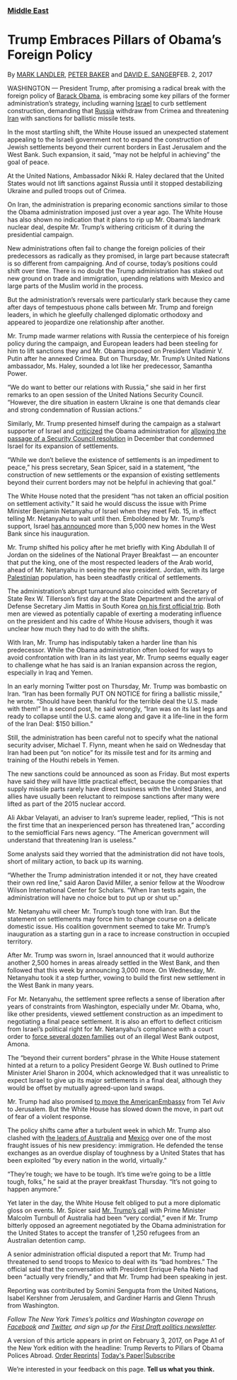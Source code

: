 ### [Middle East](https://www.nytimes.com/pages/world/middleeast/index.html)

Trump Embraces Pillars of Obama’s Foreign Policy
================================================

By [MARK LANDLER](https://www.nytimes.com/by/mark-landler), [PETER
BAKER](https://www.nytimes.com/by/peter-baker) and [DAVID E.
SANGER](https://www.nytimes.com/by/david-e-sanger)FEB. 2, 2017

WASHINGTON — President Trump, after promising a radical break with the
foreign policy of [Barack
Obama](http://topics.nytimes.com/top/reference/timestopics/people/o/barack_obama/index.html?inline=nyt-per),
is embracing some key pillars of the former administration’s strategy,
including warning
[Israel](http://topics.nytimes.com/top/news/international/countriesandterritories/israel/index.html?inline=nyt-geo)
to curb settlement construction, demanding that
[Russia](http://topics.nytimes.com/top/news/international/countriesandterritories/russiaandtheformersovietunion/index.html?inline=nyt-geo)
withdraw from Crimea and threatening
[Iran](http://topics.nytimes.com/top/news/international/countriesandterritories/iran/index.html?inline=nyt-geo)
with sanctions for ballistic missile tests.

In the most startling shift, the White House issued an unexpected
statement appealing to the Israeli government not to expand the
construction of Jewish settlements beyond their current borders in East
Jerusalem and the West Bank. Such expansion, it said, “may not be
helpful in achieving” the goal of peace.

At the United Nations, Ambassador Nikki R. Haley declared that the
United States would not lift sanctions against Russia until it stopped
destabilizing Ukraine and pulled troops out of Crimea.

On Iran, the administration is preparing economic sanctions similar to
those the Obama administration imposed just over a year ago. The White
House has also shown no indication that it plans to rip up Mr. Obama’s
landmark nuclear deal, despite Mr. Trump’s withering criticism of it
during the presidential campaign.

New administrations often fail to change the foreign policies of their
predecessors as radically as they promised, in large part because
statecraft is so different from campaigning. And of course, today’s
positions could shift over time. There is no doubt the Trump
administration has staked out new ground on trade and immigration,
upending relations with Mexico and large parts of the Muslim world in
the process.

But the administration’s reversals were particularly stark because they
came after days of tempestuous phone calls between Mr. Trump and foreign
leaders, in which he gleefully challenged diplomatic orthodoxy and
appeared to jeopardize one relationship after another.

Mr. Trump made warmer relations with Russia the centerpiece of his
foreign policy during the campaign, and European leaders had been
steeling for him to lift sanctions they and Mr. Obama imposed on
President Vladimir V. Putin after he annexed Crimea. But on Thursday,
Mr. Trump’s United Nations ambassador, Ms. Haley, sounded a lot like her
predecessor, Samantha Power.

“We do want to better our relations with Russia,” she said in her first
remarks to an open session of the United Nations Security Council.
“However, the dire situation in eastern Ukraine is one that demands
clear and strong condemnation of Russian actions.”

Similarly, Mr. Trump presented himself during the campaign as a stalwart
supporter of Israel and
[criticized](https://www.nytimes.com/2016/12/22/world/middleeast/donald-trump-united-nations-israel-settlements.html)
the Obama administration for [allowing the passage of a Security Council
resolution](https://www.nytimes.com/2016/12/23/world/middleeast/israel-settlements-un-vote.html)
in December that condemned Israel for its expansion of settlements.

“While we don’t believe the existence of settlements is an impediment to
peace,” his press secretary, Sean Spicer, said in a statement, “the
construction of new settlements or the expansion of existing settlements
beyond their current borders may not be helpful in achieving that goal.”

The White House noted that the president “has not taken an official
position on settlement activity.” It said he would discuss the issue
with Prime Minister Benjamin Netanyahu of Israel when they meet Feb. 15,
in effect telling Mr. Netanyahu to wait until then. Emboldened by Mr.
Trump’s support, Israel [has
announced](https://www.nytimes.com/2017/02/01/world/middleeast/israel-3000-homes-west-bank.html)
more than 5,000 new homes in the West Bank since his inauguration.

Mr. Trump shifted his policy after he met briefly with King Abdullah II
of Jordan on the sidelines of the National Prayer Breakfast — an
encounter that put the king, one of the most respected leaders of the
Arab world, ahead of Mr. Netanyahu in seeing the new president. Jordan,
with its large
[Palestinian](http://topics.nytimes.com/top/reference/timestopics/subjects/p/palestinians/index.html?inline=nyt-classifier)
population, has been steadfastly critical of settlements.

The administration’s abrupt turnaround also coincided with Secretary of
State Rex W. Tillerson’s first day at the State Department and the
arrival of Defense Secretary Jim Mattis in South Korea [on his first
official
trip](https://www.nytimes.com/2017/02/02/world/asia/james-mattis-us-korea-thaad.html).
Both men are viewed as potentially capable of exerting a moderating
influence on the president and his cadre of White House advisers, though
it was unclear how much they had to do with the shifts.

With Iran, Mr. Trump has indisputably taken a harder line than his
predecessor. While the Obama administration often looked for ways to
avoid confrontation with Iran in its last year, Mr. Trump seems equally
eager to challenge what he has said is an Iranian expansion across the
region, especially in Iraq and Yemen.

In an early morning Twitter post on Thursday, Mr. Trump was bombastic on
Iran. “Iran has been formally PUT ON NOTICE for firing a ballistic
missile,” he wrote. “Should have been thankful for the terrible deal the
U.S. made with them!” In a second post, he said wrongly, “Iran was on
its last legs and ready to collapse until the U.S. came along and gave
it a life-line in the form of the Iran Deal: $150 billion.”

Still, the administration has been careful not to specify what the
national security adviser, Michael T. Flynn, meant when he said on
Wednesday that Iran had been put “on notice” for its missile test and
for its arming and training of the Houthi rebels in Yemen.

The new sanctions could be announced as soon as Friday. But most experts
have said they will have little practical effect, because the companies
that supply missile parts rarely have direct business with the United
States, and allies have usually been reluctant to reimpose sanctions
after many were lifted as part of the 2015 nuclear accord.

Ali Akbar Velayati, an adviser to Iran’s supreme leader, replied, “This
is not the first time that an inexperienced person has threatened Iran,”
according to the semiofficial Fars news agency. “The American government
will understand that threatening Iran is useless.”

Some analysts said they worried that the administration did not have
tools, short of military action, to back up its warning.

“Whether the Trump administration intended it or not, they have created
their own red line,” said Aaron David Miller, a senior fellow at the
Woodrow Wilson International Center for Scholars. “When Iran tests
again, the administration will have no choice but to put up or shut up.”

Mr. Netanyahu will cheer Mr. Trump’s tough tone with Iran. But the
statement on settlements may force him to change course on a delicate
domestic issue. His coalition government seemed to take Mr. Trump’s
inauguration as a starting gun in a race to increase construction in
occupied territory.

After Mr. Trump was sworn in, Israel announced that it would authorize
another 2,500 homes in areas already settled in the West Bank, and then
followed that this week by announcing 3,000 more. On Wednesday, Mr.
Netanyahu took it a step further, vowing to build the first new
settlement in the West Bank in many years.

For Mr. Netanyahu, the settlement spree reflects a sense of liberation
after years of constraints from Washington, especially under Mr. Obama,
who, like other presidents, viewed settlement construction as an
impediment to negotiating a final peace settlement. It is also an effort
to deflect criticism from Israel’s political right for Mr. Netanyahu’s
compliance with a court order to [force several dozen
families](https://www.nytimes.com/video/world/middleeast/100000004906367/jewish-settlers-resist-outpost-evacuation.html)
out of an illegal West Bank outpost, Amona.

The “beyond their current borders” phrase in the White House statement
hinted at a return to a policy President George W. Bush outlined to
Prime Minister Ariel Sharon in 2004, which acknowledged that it was
unrealistic to expect Israel to give up its major settlements in a final
deal, although they would be offset by mutually agreed-upon land swaps.

Mr. Trump had also promised [to move the
American](https://www.nytimes.com/2017/01/19/world/middleeast/donald-trump-jerusalem-embassy-israel-palestinians.html)[Embassy](https://www.nytimes.com/2017/01/19/world/middleeast/donald-trump-jerusalem-embassy-israel-palestinians.html)
from Tel Aviv to Jerusalem. But the White House has slowed down the
move, in part out of fear of a violent response.

The policy shifts came after a turbulent week in which Mr. Trump also
clashed with [the leaders of
Australia](https://www.nytimes.com/2017/02/02/world/australia/donald-trump-malcolm-turnbull-refugees.html)
and
[Mexico](https://www.nytimes.com/2017/01/26/world/americas/mexico-pena-nieto-donald-trump.html)
over one of the most fraught issues of his new presidency: immigration.
He defended the tense exchanges as an overdue display of toughness by a
United States that has been exploited “by every nation in the world,
virtually.”

“They’re tough; we have to be tough. It’s time we’re going to be a
little tough, folks,” he said at the prayer breakfast Thursday. “It’s
not going to happen anymore.”

Yet later in the day, the White House felt obliged to put a more
diplomatic gloss on events. Mr. Spicer said [Mr. Trump’s
call](https://www.nytimes.com/2017/02/02/us/politics/us-australia-trump-turnbull.html)
with Prime Minister Malcolm Turnbull of Australia had been “very
cordial,” even if Mr. Trump bitterly opposed an agreement negotiated by
the Obama administration for the United States to accept the transfer of
1,250 refugees from an Australian detention camp.

A senior administration official disputed a report that Mr. Trump had
threatened to send troops to Mexico to deal with its “bad hombres.” The
official said that the conversation with President Enrique Peña Nieto
had been “actually very friendly,” and that Mr. Trump had been speaking
in jest.

Reporting was contributed by Somini Sengupta from the United Nations,
Isabel Kershner from Jerusalem, and Gardiner Harris and Glenn Thrush
from Washington.

*Follow The New York Times’s politics and Washington coverage on
[Facebook](https://www.facebook.com/nytpolitics) and
[Twitter](http://twitter.com/nytpolitics), and sign up for the [First
Draft politics
newsletter](http://www.nytimes.com/newsletters/politics/).*

A version of this article appears in print on February 3, 2017, on Page
A1 of the New York edition with the headline: Trump Reverts to Pillars
of Obama Polices Abroad. [Order Reprints](http://www.nytreprints.com/)|
[Today's
Paper](http://www.nytimes.com/pages/todayspaper/index.html)|[Subscribe](http://www.nytimes.com/subscriptions/Multiproduct/lp839RF.html?campaignId=48JQY)

[](https://docs.google.com/forms/d/e/1FAIpQLSfLW30xgZodF1qRAg80oWEGuDpW-1HHaL0g42G3SmvB2f4lCw/viewform?entry.8537735=https://www.nytimes.com/2017/02/02/world/middleeast/iran-missile-test-trump.html)

We’re interested in your feedback on this page. **Tell us what you
think.**


